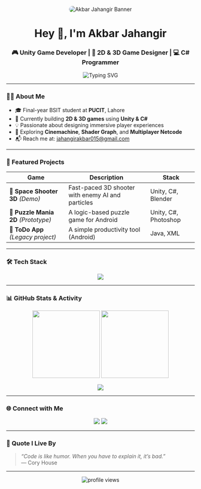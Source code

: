 <!-- Banner -->
<p align="center">
  <img src="banner.png" alt="Akbar Jahangir Banner" style="border-radius: 20px;"/>
</p>

<h1 align="center">Hey 👋, I'm Akbar Jahangir</h1>
<h3 align="center">🎮 Unity Game Developer | 🧠 2D & 3D Game Designer | 💻 C# Programmer</h3>

<!-- Typing animation -->
<p align="center">
  <img src="https://readme-typing-svg.demolab.com?font=Fira+Code&weight=500&size=22&pause=1000&color=6AE3FF&center=true&vCenter=true&width=600&height=50&lines=Unity+Game+Developer;2D+%7C+3D+Game+Designer+%26+Programmer;Gameplay+Mechanics+%7C+Cinemachine+%7C+Netcode;Let's+Create+Fun!" alt="Typing SVG" />
</p>

---

### 🧑‍💻 About Me

- 🎓 Final-year BSIT student at **PUCIT**, Lahore  
- 🔭 Currently building **2D & 3D games** using **Unity & C#**
- 💡 Passionate about designing immersive player experiences
- 🌱 Exploring **Cinemachine**, **Shader Graph**, and **Multiplayer Netcode**
- 📬 Reach me at: [jahangirakbar015@gmail.com](mailto:jahangirakbar015@gmail.com)

---

### 🧩 Featured Projects

| Game | Description | Stack |
|------|-------------|-------|
| 🚀 **Space Shooter 3D** *(Demo)* | Fast-paced 3D shooter with enemy AI and particles | Unity, C#, Blender |
| 🧠 **Puzzle Mania 2D** *(Prototype)* | A logic-based puzzle game for Android | Unity, C#, Photoshop |
| 📱 **ToDo App** *(Legacy project)* | A simple productivity tool (Android) | Java, XML |

---

### 🛠️ Tech Stack

<p align="center">
  <img src="https://skillicons.dev/icons?i=unity,csharp,blender,git,github,figma,photoshop,vscode&theme=dark" />
</p>

---

### 📊 GitHub Stats & Activity

<p align="center">
  <img src="https://github-readme-stats.vercel.app/api?username=iamakbarJahangir&show_icons=true&theme=tokyonight&hide=issues&rank_icon=github" height="180"/>
  <img src="https://github-readme-streak-stats.herokuapp.com/?user=iamakbarJahangir&theme=tokyonight" height="180"/>
</p>

<p align="center">
  <img src="https://github-profile-summary-cards.vercel.app/api/cards/profile-details?username=iamakbarJahangir&theme=tokyonight" />
</p>

---

### 🌐 Connect with Me

<p align="center">
  <a href="mailto:jahangirakbar015@gmail.com"><img src="https://img.shields.io/badge/Email-D14836?style=for-the-badge&logo=gmail&logoColor=white"/></a>
  <a href="https://github.com/iamakbarJahangir"><img src="https://img.shields.io/badge/GitHub-000?style=for-the-badge&logo=github&logoColor=white"/></a>
</p>

---

### 💬 Quote I Live By

> *“Code is like humor. When you have to explain it, it’s bad.”*  
> — Cory House

---

<!-- Visitor Counter -->
<p align="center">
  <img src="https://komarev.com/ghpvc/?username=iamakbarJahangir&style=for-the-badge" alt="profile views"/>
</p>
